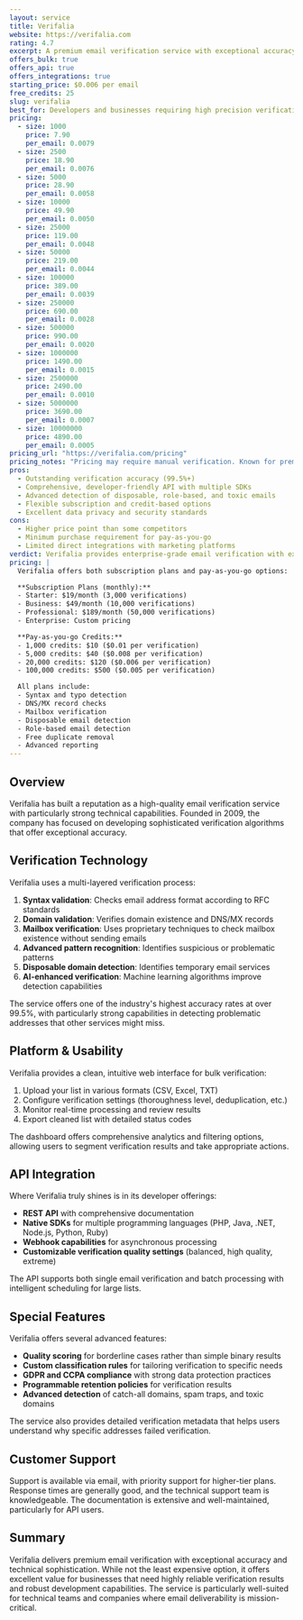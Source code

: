 ```yaml
---
layout: service
title: Verifalia
website: https://verifalia.com
rating: 4.7
excerpt: A premium email verification service with exceptional accuracy and developer-friendly features.
offers_bulk: true
offers_api: true
offers_integrations: true
starting_price: $0.006 per email
free_credits: 25
slug: verifalia
best_for: Developers and businesses requiring high precision verification
pricing:
  - size: 1000
    price: 7.90
    per_email: 0.0079
  - size: 2500
    price: 18.90
    per_email: 0.0076
  - size: 5000
    price: 28.90
    per_email: 0.0058
  - size: 10000
    price: 49.90
    per_email: 0.0050
  - size: 25000
    price: 119.00
    per_email: 0.0048
  - size: 50000
    price: 219.00
    per_email: 0.0044
  - size: 100000
    price: 389.00
    per_email: 0.0039
  - size: 250000
    price: 690.00
    per_email: 0.0028
  - size: 500000
    price: 990.00
    per_email: 0.0020
  - size: 1000000
    price: 1490.00
    per_email: 0.0015
  - size: 2500000
    price: 2490.00
    per_email: 0.0010
  - size: 5000000
    price: 3690.00
    per_email: 0.0007
  - size: 10000000
    price: 4890.00
    per_email: 0.0005
pricing_url: "https://verifalia.com/pricing"
pricing_notes: "Pricing may require manual verification. Known for premium accuracy with corresponding pricing. Developer-friendly with comprehensive API documentation. Offers different verification levels: Standard (1 credit), High (2 credits), Extreme (4 credits). Pricing shown is for Standard verification level."
pros:
  - Outstanding verification accuracy (99.5%+)
  - Comprehensive, developer-friendly API with multiple SDKs
  - Advanced detection of disposable, role-based, and toxic emails
  - Flexible subscription and credit-based options
  - Excellent data privacy and security standards
cons:
  - Higher price point than some competitors
  - Minimum purchase requirement for pay-as-you-go
  - Limited direct integrations with marketing platforms
verdict: Verifalia provides enterprise-grade email verification with exceptional accuracy and technical capabilities. The service is particularly well-suited for developers and businesses that prioritize verification quality and reliability over cost.
pricing: |
  Verifalia offers both subscription plans and pay-as-you-go options:

  **Subscription Plans (monthly):**
  - Starter: $19/month (3,000 verifications)
  - Business: $49/month (10,000 verifications)
  - Professional: $189/month (50,000 verifications)
  - Enterprise: Custom pricing

  **Pay-as-you-go Credits:**
  - 1,000 credits: $10 ($0.01 per verification)
  - 5,000 credits: $40 ($0.008 per verification)
  - 20,000 credits: $120 ($0.006 per verification)
  - 100,000 credits: $500 ($0.005 per verification)

  All plans include:
  - Syntax and typo detection
  - DNS/MX record checks
  - Mailbox verification
  - Disposable email detection
  - Role-based email detection
  - Free duplicate removal
  - Advanced reporting
---
```


## Overview

Verifalia has built a reputation as a high-quality email verification service with particularly strong technical capabilities. Founded in 2009, the company has focused on developing sophisticated verification algorithms that offer exceptional accuracy.

## Verification Technology

Verifalia uses a multi-layered verification process:

1. **Syntax validation**: Checks email address format according to RFC standards
2. **Domain validation**: Verifies domain existence and DNS/MX records
3. **Mailbox verification**: Uses proprietary techniques to check mailbox existence without sending emails
4. **Advanced pattern recognition**: Identifies suspicious or problematic patterns
5. **Disposable domain detection**: Identifies temporary email services
6. **AI-enhanced verification**: Machine learning algorithms improve detection capabilities

The service offers one of the industry's highest accuracy rates at over 99.5%, with particularly strong capabilities in detecting problematic addresses that other services might miss.

## Platform & Usability

Verifalia provides a clean, intuitive web interface for bulk verification:

1. Upload your list in various formats (CSV, Excel, TXT)
2. Configure verification settings (thoroughness level, deduplication, etc.)
3. Monitor real-time processing and review results
4. Export cleaned list with detailed status codes

The dashboard offers comprehensive analytics and filtering options, allowing users to segment verification results and take appropriate actions.

## API Integration

Where Verifalia truly shines is in its developer offerings:

- **REST API** with comprehensive documentation
- **Native SDKs** for multiple programming languages (PHP, Java, .NET, Node.js, Python, Ruby)
- **Webhook capabilities** for asynchronous processing
- **Customizable verification quality settings** (balanced, high quality, extreme)

The API supports both single email verification and batch processing with intelligent scheduling for large lists.

## Special Features

Verifalia offers several advanced features:

- **Quality scoring** for borderline cases rather than simple binary results
- **Custom classification rules** for tailoring verification to specific needs
- **GDPR and CCPA compliance** with strong data protection practices
- **Programmable retention policies** for verification results
- **Advanced detection** of catch-all domains, spam traps, and toxic domains

The service also provides detailed verification metadata that helps users understand why specific addresses failed verification.

## Customer Support

Support is available via email, with priority support for higher-tier plans. Response times are generally good, and the technical support team is knowledgeable. The documentation is extensive and well-maintained, particularly for API users.

## Summary

Verifalia delivers premium email verification with exceptional accuracy and technical sophistication. While not the least expensive option, it offers excellent value for businesses that need highly reliable verification results and robust development capabilities. The service is particularly well-suited for technical teams and companies where email deliverability is mission-critical.